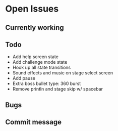 # Open Issues

## Currently working

## Todo

- Add help screen state
- Add challenge mode state
- Hook up all state transitions
- Sound effects and music on stage select screen
- Add pause
- Extra boss bullet type: 360 burst
- Remove println and stage skip w/ spacebar

## Bugs

## Commit message
